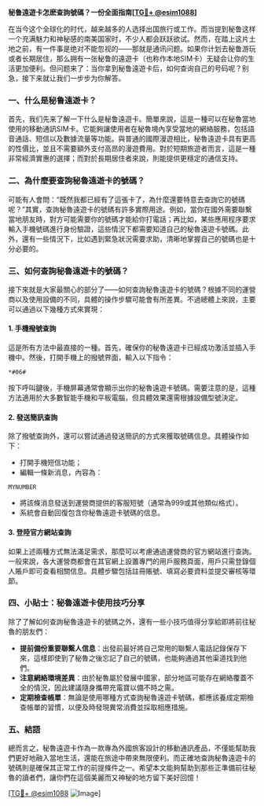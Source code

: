 **秘鲁遠遊卡怎麽查詢號碼？一份全面指南[[TG💪+ @esim1088](https://t.me/s/esim1088)]**

在当今这个全球化的时代，越来越多的人选择出国旅行或工作。而当提到秘鲁这样一个充满魅力和神秘感的南美国家时，不少人都会跃跃欲试。然而，在踏上这片土地之前，有一件事是绝对不能忽视的——那就是通讯问题。如果你计划去秘鲁游玩或者长期居住，那么拥有一张秘鲁的遠遊卡（也称作本地SIM卡）无疑会让你的生活更加便利。但问题来了：当你拿到秘鲁遠遊卡后，如何查询自己的号码呢？别急，接下来就让我们一步步为你解答。

### 一、什么是秘鲁遠遊卡？

首先，我们先来了解一下什么是秘鲁遠遊卡。簡單來說，這是一種可以在秘魯當地使用的移動通訊SIM卡。它能夠讓使用者在秘魯境內享受當地的網絡服務，包括語音通話、短信以及數據流量等功能。與普通的國際漫遊相比，秘魯遠遊卡具有更高的性價比，並且不需要額外支付高昂的漫遊費用。對於短期旅遊者而言，這是一種非常經濟實惠的選擇；而對於長期居住者來說，則能提供更穩定的通信支持。

### 二、為什麼要查詢秘魯遠遊卡的號碼？

可能有人會問：“既然我都已經有了這張卡了，為什麼還要特意去查詢它的號碼呢？”其實，查詢秘魯遠遊卡的號碼有許多實際用途。例如，當你在國外需要聯繫當地朋友時，對方可能需要你的號碼才能給你打電話；再比如，某些應用程序要求輸入手機號碼進行身份驗證，這些情況下都需要知道自己的秘魯遠遊卡號碼。此外，還有一些情況下，比如遇到緊急狀況需要求助，清晰地掌握自己的號碼也是十分必要的。

### 三、如何查詢秘魯遠遊卡的號碼？

接下來就是大家最關心的部分了——如何查詢秘魯遠遊卡的號碼？根據不同的運營商以及使用設備的不同，具體的操作步驟可能會有所差異。不過總體上來說，主要可以通過以下幾種方式來實現：

#### 1. 手機撥號查詢

這是所有方法中最直接的一種。首先，確保你的秘魯遠遊卡已經成功激活並插入手機中。然後，打開手機上的撥號界面，輸入以下指令：
```
*#06#
```
按下呼叫鍵後，手機屏幕通常會顯示出你的秘魯遠遊卡號碼。需要注意的是，這種方法適用於大多數智能手機和平板電腦，但具體效果還需根據設備型號決定。

#### 2. 發送簡訊查詢

除了撥號查詢外，還可以嘗試通過發送簡訊的方式來獲取號碼信息。具體操作如下：
- 打開手機短信功能；
- 編輯一條新消息，內容為：
```
MYNUMBER
```
- 將該條消息發送到運營商提供的客服短號（通常為999或其他類似格式）。
- 系統會自動回復包含你秘魯遠遊卡號碼的信息。

#### 3. 登陸官方網站查詢

如果上述兩種方式無法滿足需求，那麼可以考慮通過運營商的官方網站進行查詢。一般來說，各大運營商都會在其官網上設置專門的用戶服務頁面，用戶只需登錄個人賬戶即可查看相關信息。具體步驟包括註冊賬號、填寫必要資料並提交審核等環節。

### 四、小貼士：秘魯遠遊卡使用技巧分享

除了了解如何查詢秘魯遠遊卡的號碼之外，還有一些小技巧值得分享給即將前往秘魯的朋友們：

- **提前備份重要聯繫人信息**：出發前最好將自己常用的聯繫人電話記錄保存下來，這樣即使到了秘魯之後忘記了自己的號碼，也能夠通過其他渠道找到他們。
- **注意網絡環境差異**：由於秘魯屬於發展中國家，部分地區可能存在網絡覆蓋不全的情況，因此建議隨身攜帶充電寶以備不時之需。
- **定期檢查帳單**：無論是使用哪種方式查詢秘魯遠遊卡號碼，都應該養成定期檢查帳單的習慣，以便及時發現異常消費並採取相應措施。

### 五、結語

總而言之，秘魯遠遊卡作為一款專為外國旅客設計的移動通訊產品，不僅能幫助我們更好地融入當地生活，還能在旅途中帶來無限便利。而正確地查詢秘魯遠遊卡的號碼則是確保其正常工作的前提條件之一。希望本文能夠幫助到那些正準備前往秘魯的讀者們，讓你們在這個美麗而又神秘的地方留下美好回憶！

[[TG💪+ @esim1088](https://t.me/s/esim1088) ![Image](https://i.postimg.cc/4NQfJmqS/Snipaste-2025-05-13-00-14-12.png)]